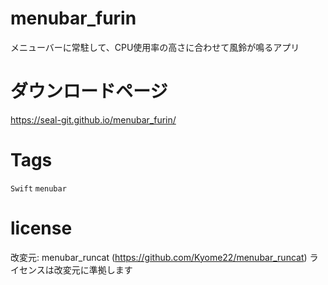# menubar_furin

メニューバーに常駐して、CPU使用率の高さに合わせて風鈴が鳴るアプリ

# ダウンロードページ
https://seal-git.github.io/menubar_furin/

# Tags

`Swift` `menubar`

# license
改変元: menubar_runcat (https://github.com/Kyome22/menubar_runcat)
ライセンスは改変元に準拠します
